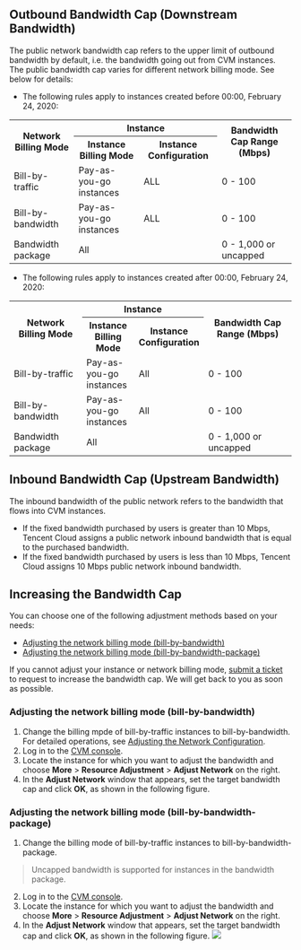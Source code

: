 ## Outbound Bandwidth Cap (Downstream Bandwidth)

The public network bandwidth cap refers to the upper limit of outbound bandwidth by default, i.e. the bandwidth going out from CVM instances. The public bandwidth cap varies for different network billing mode. See below for details:
- The following rules apply to instances created before 00:00, February 24, 2020:
<table>
<tr><th rowspan="2">Network Billing Mode</th><th colspan="2">Instance</th><th rowspan="2">Bandwidth Cap Range (Mbps)</th></tr>
<tr><th>Instance Billing Mode</th><th>Instance Configuration</th></tr>
<tr><td>Bill-by-traffic</td><td>Pay-as-you-go instances</td><td>ALL</td><td>0 - 100</td></tr>
<tr><td>Bill-by-bandwidth</td><td>Pay-as-you-go instances</td><td>ALL</td><td>0 - 100</td></tr>
<tr><td>Bandwidth package</td><td colspan="2">All</td><td>0 - 1,000 or uncapped</td></tr>
</table>

- The following rules apply to instances created after 00:00, February 24, 2020:
<table>
<tr><th rowspan="2">Network Billing Mode</th><th colspan="2">Instance</th><th rowspan="2">Bandwidth Cap Range (Mbps)</th></tr>
<tr><th style="width: 18.5607%;">Instance Billing Mode</th><th style="width: 24.5814%;">Instance Configuration</th></tr>
<tr><td>Bill-by-traffic</td><td>Pay-as-you-go instances</td><td>All</td><td>0 - 100</td></tr>
<tr><td>Bill-by-bandwidth</td><td>Pay-as-you-go instances</td><td>All</td><td>0 - 100</td></tr>
<tr><td>Bandwidth package</td><td colspan="2">All</td><td>0 - 1,000 or uncapped</td></tr>
</table>


## Inbound Bandwidth Cap (Upstream Bandwidth)

The inbound bandwidth of the public network refers to the bandwidth that flows into CVM instances.
- If the fixed bandwidth purchased by users is greater than 10 Mbps, Tencent Cloud assigns a public network inbound bandwidth that is equal to the purchased bandwidth.
- If the fixed bandwidth purchased by users is less than 10 Mbps, Tencent Cloud assigns 10 Mbps public network inbound bandwidth.

## Increasing the Bandwidth Cap

You can choose one of the following adjustment methods based on your needs:
- [Adjusting the network billing mode (bill-by-bandwidth)](#AdjustNetworkModeByBandwidth)
- [Adjusting the network billing mode (bill-by-bandwidth-package)](#AdjustNetworkModeByBandwidthPackage)

If you cannot adjust your instance or network billing mode, [submit a ticket](https://console.cloud.tencent.com/workorder/category?level1_id=6&level2_id=7&source=0&data_title=%E4%BA%91%E6%9C%8D%E5%8A%A1%E5%99%A8%20CVM&step=1) to request to increase the bandwidth cap. We will get back to you as soon as possible.

<span id="AdjustNetworkModeByBandwidth"></span>
### Adjusting the network billing mode (bill-by-bandwidth)

1. Change the billing mpde of bill-by-traffic instances to bill-by-bandwidth. For detailed operations, see [Adjusting the Network Configuration](https://intl.cloud.tencent.com/document/product/213/15517).
2. Log in to the [CVM console](https://console.cloud.tencent.com/cvm/index).
3. Locate the instance for which you want to adjust the bandwidth and choose **More** > **Resource Adjustment** > **Adjust Network** on the right.
4. In the **Adjust Network** window that appears, set the target bandwidth cap and click **OK**, as shown in the following figure.

<span id="AdjustNetworkModeByBandwidthPackage"></span>
### Adjusting the network billing mode (bill-by-bandwidth-package)

1. Change the billing mode of bill-by-traffic instances to bill-by-bandwidth-package.
> Uncapped bandwidth is supported for instances in the bandwidth package.
>
2. Log in to the [CVM console](https://console.cloud.tencent.com/cvm/index).
3. Locate the instance for which you want to adjust the bandwidth and choose **More** > **Resource Adjustment** > **Adjust Network** on the right.
4. In the **Adjust Network** window that appears, set the target bandwidth cap and click **OK**, as shown in the following figure.
![](https://main.qcloudimg.com/raw/4e6a0a6556532e91d7b3101c97c62b77.png) 

